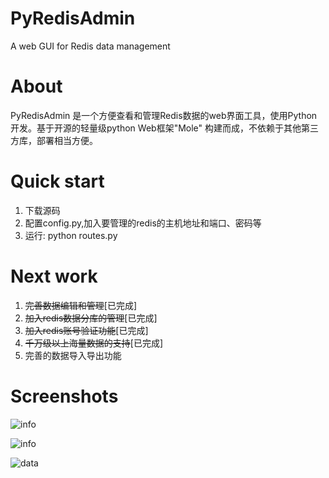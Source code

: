 PyRedisAdmin
============

A web GUI for Redis data management

About
========
PyRedisAdmin 是一个方便查看和管理Redis数据的web界面工具，使用Python开发。基于开源的轻量级python Web框架"Mole"
构建而成，不依赖于其他第三方库，部署相当方便。

Quick start
========
1. 下载源码
2. 配置config.py,加入要管理的redis的主机地址和端口、密码等
3. 运行: python routes.py

Next work
========
1. ~~完善数据编辑和管理~~[已完成]
2. ~~加入redis数据分库的管理~~[已完成]
3. ~~加入redis账号验证功能~~[已完成]
4. ~~千万级以上海量数据的支持~~[已完成]
5. 完善的数据导入导出功能

Screenshots
========
![info](https://github.com/JoneXiong/PyRedisAdmin/raw/master/media/images/desc.png)

![info](https://github.com/JoneXiong/PyRedisAdmin/raw/master/media/images/info.jpg)

![data](https://github.com/JoneXiong/PyRedisAdmin/raw/master/media/images/data.jpg)
